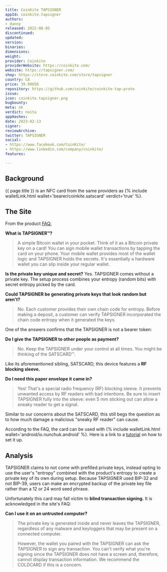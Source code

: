 ```yaml
---
title: CoinKite TAPSIGNER
appId: coinkite.tapsigner
authors:
- danny
released: 2022-08-05
discontinued: 
updated: 
version: 
binaries: 
dimensions: 
weight: 
provider: Coinkite
providerWebsite: https://coinkite.com/
website: https://tapsigner.com/
shop: https://store.coinkite.com/store/tapsigner
country: CA
price: 39.99USD
repository: https://github.com/coinkite/coinkite-tap-proto
issue: 
icon: coinkite.tapsigner.png
bugbounty: 
meta: ok
verdict: noita
appHashes: 
date: 2023-02-13
signer: 
reviewArchive: 
twitter: TAPSIGNER
social:
- https://www.facebook.com/CoinKite/
- https://www.linkedin.com/company/coinkite/
features: 

---
```


## Background 

{{ page.title }} is an NFC card from the same providers as {% include walletLink.html wallet='bearer/coinkite.satscard' verdict='true' %}. 

## The Site

From the product [FAQ:](https://tapsigner.com/faq)

**What is TAPSIGNER™?**
> A simple Bitcoin wallet in your pocket. Think of it as a Bitcoin private key on a card! You can sign mobile wallet transactions by tapping the card on your phone. Your mobile wallet provides most of the wallet logic and TAPSIGNER holds the secrets. It's essentially a hardware wallet you can slip inside your regular wallet.

**Is the private key unique and secret?**
Yes. TAPSIGNER comes without a private key. The setup process combines your entropy (random bits) with secret entropy picked by the card.

**Could TAPSIGNER be generating private keys that look random but aren't?**
> No. Each customer provides their own chain code for entropy. Before making a deposit, a customer can verify TAPSIGNER incorporated the chain code entropy when it generated the keys.

One of the answers confirms that the TAPSIGNER is not a bearer token:

**Do I give the TAPSIGNER to other people as payment?**
> No. Keep the TAPSIGNER under your control at all times. You might be thinking of the SATSCARD™.

Like its aforementioned sibling, SATSCARD, this device features a **RF blocking sleeve.** 

**Do I need this paper envelope it came in?**
> Yes! That's a special radio frequency (RF) blocking sleeve. It prevents unwanted access by RF readers with bad intentions. Be sure to insert TAPSIGNER fully into the sleeve: even 5 mm sticking out can allow a sneaky reader to get a signal.

Similar to our concerns about the SATSCARD, this still begs the question as to how much damage a malicious "sneaky RF reader" can cause.

According to the FAQ, the card can be used with {% include walletLink.html wallet='android/io.nunchuk.android' %}. Here is a link to a [tutorial](youtube.com/watch?v=wTX-wZGGDsE) on how to set it up.
 
## Analysis 

TAPSIGNER claims to not come with prefilled private keys, instead opting to use the user's "entropy" combined with the product's entropy to create a private key of its own during setup. Because TAPSIGNER used BIP-32 and not BIP-39, users can make an encrypted backup of the private key file rather than a 12 or 24 word seed phrase.

Unfortunately this card may fall victim to **blind transaction signing.** It is acknowledged in the site's FAQ:

**Can I use it on an untrusted computer?**
> The private key is generated inside and never leaves the TAPSIGNER, regardless of any malware and keyloggers that may be present on a connected computer.
>
> However, the wallet you paired with the TAPSIGNER can ask the TAPSIGNER to sign any transaction. You can't verify what you're signing since the TAPSIGNER does not have a screen and, therefore, cannot display transaction information. We recommend the COLDCARD if this is a concern.

